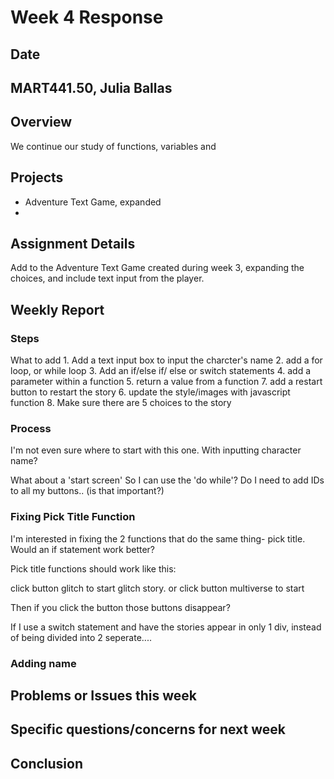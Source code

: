 # Week 4 Response
## Date
## MART441.50, Julia Ballas


## Overview
We continue our study of functions, variables and

## Projects

- Adventure Text Game, expanded
-

## Assignment Details

Add to the Adventure Text Game created during week 3, expanding the choices, and include text input from the player.

## Weekly Report
### Steps

What to add
      1. Add a text input box to input the charcter's name
2. add a for loop, or while loop
      3. Add an if/else if/ else or switch statements
4. add a parameter within a function
5. return a value from a function
7. add a restart button to restart the story
6. update the style/images with javascript function
8. Make sure there are 5 choices to the story

### Process
I'm not even sure where to start with this one. With inputting character name?

What about a 'start screen' So I can use the 'do while'?
Do I need to add IDs to all my buttons.. (is that important?)


### Fixing Pick Title Function
I'm interested in fixing the 2 functions that do the same thing- pick title. Would an if statement work better?

Pick title functions should work like this:

click button glitch to start glitch story.
or click button multiverse to start

Then if you click the button those buttons disappear?

If I use a switch statement and have the stories appear in only 1 div, instead of being divided into 2 seperate....

### Adding name




## Problems or Issues this week

## Specific questions/concerns for next week

## Conclusion
